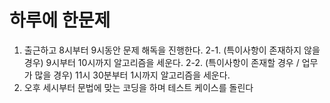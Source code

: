 # 하루에 한문제
1. 출근하고 8시부터 9시동안 문제 해독을 진행한다.
2-1. (특이사항이 존재하지 않을 경우) 9시부터 10시까지 알고리즘을 세운다.
2-2. (특이사항이 존재할 경우 / 업무가 많을 경우) 11시 30분부터 1시까지 알고리즘을 세운다.
3. 오후 세시부터 문법에 맞는 코딩을 하며 테스트 케이스를 돌린다
